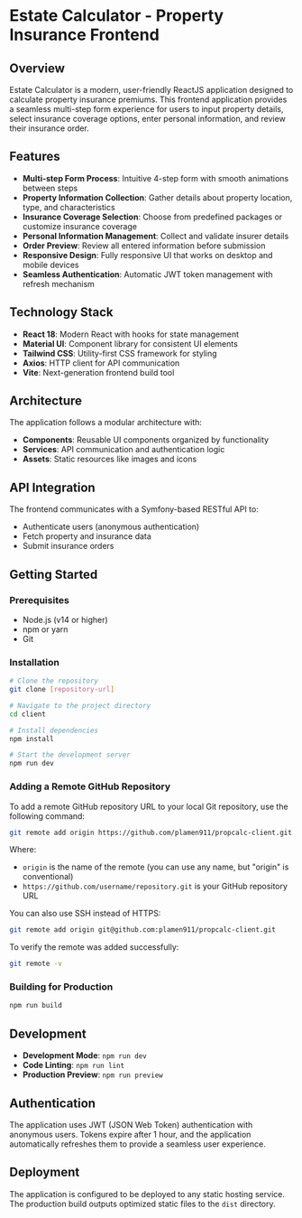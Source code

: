 # Estate Calculator - Property Insurance Frontend

## Overview
Estate Calculator is a modern, user-friendly ReactJS application designed to calculate property insurance premiums. This frontend application provides a seamless multi-step form experience for users to input property details, select insurance coverage options, enter personal information, and review their insurance order.

## Features
- **Multi-step Form Process**: Intuitive 4-step form with smooth animations between steps
- **Property Information Collection**: Gather details about property location, type, and characteristics
- **Insurance Coverage Selection**: Choose from predefined packages or customize insurance coverage
- **Personal Information Management**: Collect and validate insurer details
- **Order Preview**: Review all entered information before submission
- **Responsive Design**: Fully responsive UI that works on desktop and mobile devices
- **Seamless Authentication**: Automatic JWT token management with refresh mechanism

## Technology Stack
- **React 18**: Modern React with hooks for state management
- **Material UI**: Component library for consistent UI elements
- **Tailwind CSS**: Utility-first CSS framework for styling
- **Axios**: HTTP client for API communication
- **Vite**: Next-generation frontend build tool

## Architecture
The application follows a modular architecture with:
- **Components**: Reusable UI components organized by functionality
- **Services**: API communication and authentication logic
- **Assets**: Static resources like images and icons

## API Integration
The frontend communicates with a Symfony-based RESTful API to:
- Authenticate users (anonymous authentication)
- Fetch property and insurance data
- Submit insurance orders

## Getting Started

### Prerequisites
- Node.js (v14 or higher)
- npm or yarn
- Git

### Installation
```bash
# Clone the repository
git clone [repository-url]

# Navigate to the project directory
cd client

# Install dependencies
npm install

# Start the development server
npm run dev
```

### Adding a Remote GitHub Repository
To add a remote GitHub repository URL to your local Git repository, use the following command:

```bash
git remote add origin https://github.com/plamen911/propcalc-client.git
```

Where:
- `origin` is the name of the remote (you can use any name, but "origin" is conventional)
- `https://github.com/username/repository.git` is your GitHub repository URL

You can also use SSH instead of HTTPS:

```bash
git remote add origin git@github.com:plamen911/propcalc-client.git
```

To verify the remote was added successfully:

```bash
git remote -v
```

### Building for Production
```bash
npm run build
```

## Development
- **Development Mode**: `npm run dev`
- **Code Linting**: `npm run lint`
- **Production Preview**: `npm run preview`

## Authentication
The application uses JWT (JSON Web Token) authentication with anonymous users. Tokens expire after 1 hour, and the application automatically refreshes them to provide a seamless user experience.

## Deployment
The application is configured to be deployed to any static hosting service. The production build outputs optimized static files to the `dist` directory.
